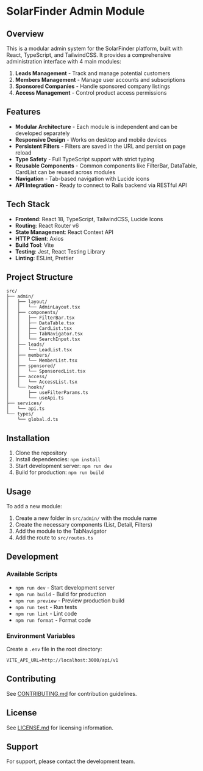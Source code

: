 # SolarFinder Admin Module

## Overview

This is a modular admin system for the SolarFinder platform, built with React, TypeScript, and TailwindCSS. It provides a comprehensive administration interface with 4 main modules:

1. **Leads Management** - Track and manage potential customers
2. **Members Management** - Manage user accounts and subscriptions
3. **Sponsored Companies** - Handle sponsored company listings
4. **Access Management** - Control product access permissions

## Features

- **Modular Architecture** - Each module is independent and can be developed separately
- **Responsive Design** - Works on desktop and mobile devices
- **Persistent Filters** - Filters are saved in the URL and persist on page reload
- **Type Safety** - Full TypeScript support with strict typing
- **Reusable Components** - Common components like FilterBar, DataTable, CardList can be reused across modules
- **Navigation** - Tab-based navigation with Lucide icons
- **API Integration** - Ready to connect to Rails backend via RESTful API

## Tech Stack

- **Frontend**: React 18, TypeScript, TailwindCSS, Lucide Icons
- **Routing**: React Router v6
- **State Management**: React Context API
- **HTTP Client**: Axios
- **Build Tool**: Vite
- **Testing**: Jest, React Testing Library
- **Linting**: ESLint, Prettier

## Project Structure

```
src/
├── admin/
│   ├── layout/
│   │   └── AdminLayout.tsx
│   ├── components/
│   │   ├── FilterBar.tsx
│   │   ├── DataTable.tsx
│   │   ├── CardList.tsx
│   │   ├── TabNavigator.tsx
│   │   └── SearchInput.tsx
│   ├── leads/
│   │   └── LeadList.tsx
│   ├── members/
│   │   └── MemberList.tsx
│   ├── sponsored/
│   │   └── SponsoredList.tsx
│   ├── access/
│   │   └── AccessList.tsx
│   └── hooks/
│       ├── useFilterParams.ts
│       └── useApi.ts
├── services/
│   └── api.ts
└── types/
    └── global.d.ts
```

## Installation

1. Clone the repository
2. Install dependencies: `npm install`
3. Start development server: `npm run dev`
4. Build for production: `npm run build`

## Usage

To add a new module:
1. Create a new folder in `src/admin/` with the module name
2. Create the necessary components (List, Detail, Filters)
3. Add the module to the TabNavigator
4. Add the route to `src/routes.ts`

## Development

### Available Scripts

- `npm run dev` - Start development server
- `npm run build` - Build for production
- `npm run preview` - Preview production build
- `npm run test` - Run tests
- `npm run lint` - Lint code
- `npm run format` - Format code

### Environment Variables

Create a `.env` file in the root directory:

```
VITE_API_URL=http://localhost:3000/api/v1
```

## Contributing

See [CONTRIBUTING.md](CONTRIBUTING.md) for contribution guidelines.

## License

See [LICENSE.md](LICENSE.md) for licensing information.

## Support

For support, please contact the development team.